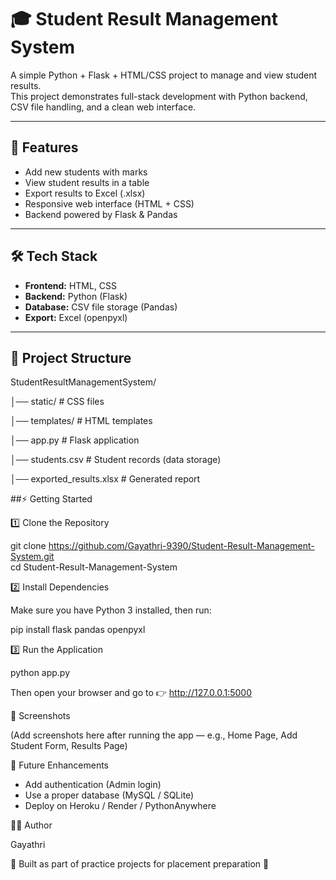 # 🎓 Student Result Management System  

A simple Python + Flask + HTML/CSS project to manage and view student results.  
This project demonstrates full-stack development with Python backend, CSV file handling, and a clean web interface.  

---

## 🚀 Features  
- Add new students with marks  
- View student results in a table  
- Export results to Excel (.xlsx)  
- Responsive web interface (HTML + CSS)  
- Backend powered by Flask & Pandas  

---

## 🛠 Tech Stack  
- **Frontend:** HTML, CSS  
- **Backend:** Python (Flask)  
- **Database:** CSV file storage (Pandas)  
- **Export:** Excel (openpyxl)  

---

## 📂 Project Structure  

StudentResultManagementSystem/

│── static/ # CSS files

│── templates/ # HTML templates

│── app.py # Flask application

│── students.csv # Student records (data storage)

│── exported_results.xlsx # Generated report


##⚡ Getting Started  

1️⃣ Clone the Repository  

git clone https://github.com/Gayathri-9390/Student-Result-Management-System.git  
cd Student-Result-Management-System  

2️⃣ Install Dependencies  

Make sure you have Python 3 installed, then run:  

pip install flask pandas openpyxl  

3️⃣ Run the Application  

python app.py  

Then open your browser and go to 👉 http://127.0.0.1:5000  

📸 Screenshots  

(Add screenshots here after running the app — e.g., Home Page, Add Student Form, Results Page)  

📌 Future Enhancements  

- Add authentication (Admin login)  
- Use a proper database (MySQL / SQLite)  
- Deploy on Heroku / Render / PythonAnywhere  

👩‍💻 Author  

Gayathri  

📌 Built as part of practice projects for placement preparation 🚀  

